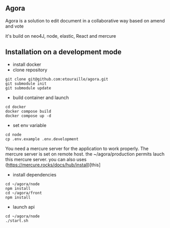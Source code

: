 ## Agora 

Agora is a solution to edit document in a collaborative way based on amend and vote

it's build on neo4J, node, elastic, React and mercure

## Installation on a development mode

 * install docker 
 * clone repository
```shell
git clone git@github.com:etouraille/agora.git
git submodule init
git submodule update
``` 
 * build container and launch
```shell
cd docker
docker compose build
docker compose up -d
```
 * set env variable
```shell
cd node
cp .env.example .env.development
```
You need a mercure server for the application to work properly.
The mercure server is set on remote host. the ~/agora/production permits 
lauch this mercure server.
you can also uses (https://mercure.rocks/docs/hub/install)[this]

 * install dependencies
```shell
cd ~/agora/node
npm install 
cd ~/agora/front
npm install
```
 * launch api
```shell
cd ~/agora/node
./start.sh
```
